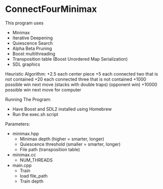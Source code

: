 # ConnectFourMinimax
This program uses
- Minimax
- Iterative Deepening
- Quiescence Search
- Alpha Beta Pruning
- Boost multithreading
- Transposition table (Boost Unordered Map Serialization)
- SDL graphics

Heuristic Algorithm:
+2.5 each center piece
+5 each connected two that is not contained
+20 each connected three that is not contained
+1000 possible win next move (stacks with double traps) (opponent win)
+10000 possible win next move for computer

Running The Program:
- Have Boost and SDL2 installed using Homebrew
- Run the exec.sh script

Parameters:
- minimax.hpp
    - Minimax depth (higher = smarter, longer)
    - Quiescence threshold (smaller = smarter, longer)
    - File path (transposition table)
- minimax.cc
    - NUM_THREADS
- main.cpp 
    - Train
    - load file_path
    - Train depth